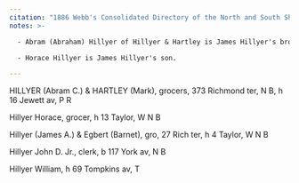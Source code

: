 ```yaml
---
citation: "1886 Webb's Consolidated Directory of the North and South Shores Staten Island, p160, ancestry.com."
notes: >-

  - Abram (Abraham) Hillyer of Hillyer & Hartley is James Hillyer's brother.

  - Horace Hillyer is James Hillyer's son.

---
```

HILLYER (Abram C.) & HARTLEY (Mark), grocers, 373 Richmond ter, N B, h 16 Jewett av, P R

Hillyer Horace, grocer, h 13 Taylor, W N B

Hillyer (James A.) & Egbert (Barnet), gro, 27 Rich ter, h 4 Taylor, W N B

Hillyer John D. Jr., clerk, b 117 York av, N B

Hillyer William, h 69 Tompkins av, T
